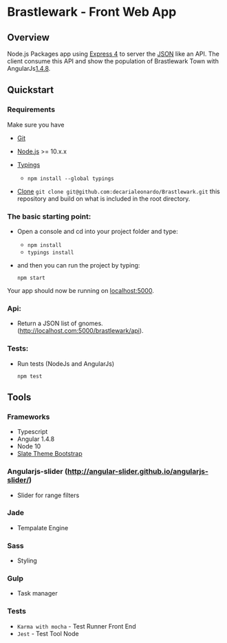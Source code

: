 # Brastlewark - Front Web App

## Overview

Node.js Packages app using [Express 4](http://expressjs.com/) to server the [JSON](https://raw.githubusercontent.com/rrafols/mobile_test/master/data.json) like an API. The client consume this API and show the population of Brastlewark Town with AngularJs[1.4.8](https://angularjs.org/).

## Quickstart

### Requirements 
Make sure you have 
- [Git](https://git-scm.com/)
- [Node.js](http://nodejs.org/) >= 10.x.x
- [Typings](https://www.npmjs.com/package/typings)
     - `npm install --global typings`

- [Clone](git@github.com:decarialeonardo/Brastlewark.git) `git clone git@github.com:decarialeonardo/Brastlewark.git` this repository and build on what is included in the root directory.

### The basic starting point:

- Open a console and cd into your project folder and type:

	- `npm install`
	- `typings install`

- and then you can run the project by typing:

    `npm start`


Your app should now be running on [localhost:5000](http://localhost.com:5000/brastlewark/results).


### Api:
- Return a JSON list of gnomes.  (http://localhost.com:5000/brastlewark/api).


### Tests:
- Run tests (NodeJs and AngularJs)

    `npm test`


## Tools

### Frameworks
- Typescript
- Angular 1.4.8
- Node 10
- [Slate Theme Bootstrap](https://bootswatch.com/slate/)

### Angularjs-slider (http://angular-slider.github.io/angularjs-slider/)
- Slider for range filters

### Jade
- Tempalate Engine

### Sass
- Styling

### Gulp
- Task manager


### Tests
- `Karma with mocha` - Test Runner Front End
- `Jest` - Test Tool Node